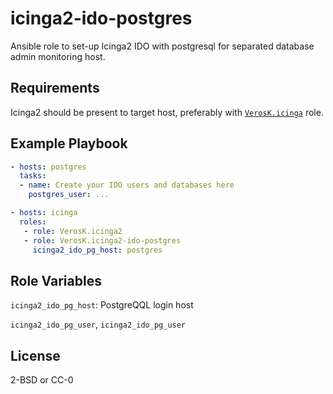 # icinga2-ido-postgres

Ansible role to set-up Icinga2 IDO with postgresql for separated
database admin monitoring host.

## Requirements

Icinga2 should be present to target host, preferably
with [`VerosK.icinga`][role] role.

## Example Playbook
```yaml
- hosts: postgres
  tasks:
  - name: Create your IDO users and databases here
    postgres_user: ...

- hosts: icinga
  roles:
   - role: VerosK.icinga2
   - role: VerosK.icinga2-ido-postgres
     icinga2_ido_pg_host: postgres
```

Role Variables
--------------

 `icinga2_ido_pg_host`:  PostgreQQL login host
 
 `icinga2_ido_pg_user`, `icinga2_ido_pg_user`   

License
-------

2-BSD or CC-0


[role]: https://galaxy.ansible.com/VerosK/icinga2/